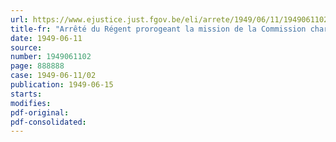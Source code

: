 ```yaml
---
url: https://www.ejustice.just.fgov.be/eli/arrete/1949/06/11/1949061102/justel
title-fr: "Arrêté du Régent prorogeant la mission de la Commission chargée de l'examen de l'application de certains principes constitutionnels"
date: 1949-06-11
source:
number: 1949061102
page: 888888
case: 1949-06-11/02
publication: 1949-06-15
starts:
modifies:
pdf-original:
pdf-consolidated:
---
```


